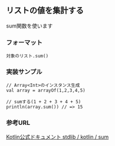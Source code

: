 
## リストの値を集計する

sum関数を使います

### フォーマット

    対象のリスト.sum()

### 実装サンプル

    // Array<Int>のインスタンス生成
    val array = arrayOf(1,2,3,4,5)

    // sumする(1 + 2 + 3 + 4 + 5)
    println(array.sum()) // => 15

### 参考URL

[Kotlin公式ドキュメント stdlib / kotlin / sum](http://kotlinlang.org/api/latest/jvm/stdlib/kotlin/sum.html)
